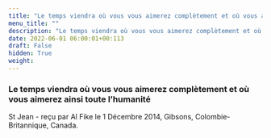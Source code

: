 ```yaml
---
title: "Le temps viendra où vous vous aimerez complètement et où vous aimerez ainsi toute l’humanité"
menu_title: ""
description: "Le temps viendra où vous vous aimerez complètement et où vous aimerez ainsi toute l’humanité"
date: 2022-06-01 06:00:01+00:113
draft: False
hidden: True
weight:
---
```

### Le temps viendra où vous vous aimerez complètement et où vous aimerez ainsi toute l’humanité

St Jean - reçu par Al Fike le 1 Décembre 2014, Gibsons, Colombie-Britannique, Canada.



